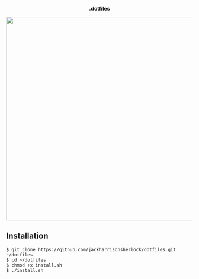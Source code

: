 <p align="center"><strong>.dotfiles</strong></p>
<p align="center"><img src="https://cl.ly/sxJ0/1.png" height="550"></p>

## Installation 

```
$ git clone https://github.com/jackharrisonsherlock/dotfiles.git ~/dotfiles
$ cd ~/dotfiles
$ chmod +x install.sh
$ ./install.sh
```
